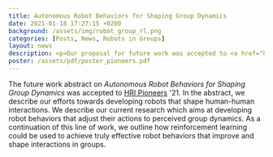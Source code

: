 ```yaml
---
title: Autonomous Robot Behaviors for Shaping Group Dynamics
date: 2021-01-18 17:27:15 +0200
background: /assets/img/robot_group_rl.png
categories: [Posts, News, Robots in Groups]
layout: news
description: <p>Our proposal for future work was accepted to <a href="http://www.hripioneers.info/hri21/index.html" target="_blank">HRI Pioneers</a> '21.</p>
poster: /assets/pdf/poster_pioneers.pdf
---
```


The future work abstract on <em>Autonomous Robot Behaviors for Shaping Group Dynamics</em> was accepted to 
<a href="http://www.hripioneers.info/hri21/index.html" target="_blank">HRI Pioneers</a> '21. In the abstract, we describe our efforts towards developing robots that shape human-human interactions.
We describe our current research which aims at developing robot behaviors that adjust their actions to perceived group dynamics. 
As a continuation of this line of work, we outline how reinforcement learning could be used to achieve truly effective robot behaviors that improve and shape interactions in groups.
